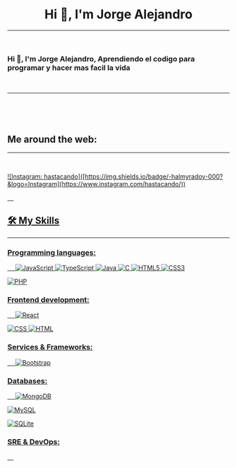 <h1 align="center">Hi 👋, I'm Jorge Alejandro</h1>


-------------------
&emsp;
<h3 align="left">Hi 👋, I'm Jorge Alejandro, Aprendiendo el codigo para programar y hacer mas facil la vida</h3>
&emsp;

-------------------
&emsp;


&emsp;

## Me around the web:
-------------------


&emsp;

<a href="https://www.instagram.com/halmyradov/">
    ![Instagram: hastacando]([https://img.shields.io/badge/-halmyradov-000?&logo=Instagram](https://www.instagram.com/hastacando/))

&emsp;

## 🛠️ My Skills
-------------------
### Programming languages:
&emsp;
![JavaScript](https://img.shields.io/badge/-JavaScript-000?&logo=JavaScript)
![TypeScript](https://img.shields.io/badge/-TypeScript-000?&logo=TypeScript&logoColor=007ACC)
![Java](http://img.shields.io/badge/-Java-5B4638?style=flat-square&logo=java&logoColor=ffffff)
![C](http://img.shields.io/badge/-C-A8B9CC?style=flat-square&logo=c&logoColor=ffffff)
![HTML5](https://img.shields.io/badge/-HTML5-%23E44D27?style=flat-square&logo=html5&logoColor=ffffff)
![CSS3](https://img.shields.io/badge/-CSS3-%231572B6?style=flat-square&logo=css3)




![PHP](https://img.shields.io/badge/-PHP-000?&logo=PHP)

### Frontend development:
&emsp;
![React](https://img.shields.io/badge/-React-000?&logo=React)

![CSS](https://img.shields.io/badge/-CSS-000?&logo=CSS3)
![HTML](https://img.shields.io/badge/-HTML-000?&logo=HTML5)

### Services & Frameworks: 
&emsp;
![Bootstrap](https://img.shields.io/badge/-Bootstrap-563D7C?style=flat-square&logo=Bootstrap)


### Databases:
&emsp;
![MongoDB](https://img.shields.io/badge/-MongoDB-000?&logo=MongoDB)

![MySQL](https://img.shields.io/badge/-MySQL-000?&logo=MySQL)

![SQLite](https://img.shields.io/badge/-SQLite-000?&logo=SQLite)

### SRE & DevOps:


&emsp;



